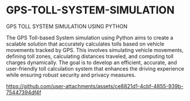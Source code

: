 # GPS-TOLL-SYSTEM-SIMULATION
GPS TOLL SYSTEM SIMULATION USING PYTHON

The GPS Toll-based System simulation using Python aims to create a scalable solution that accurately calculates tolls based on vehicle movements tracked by GPS. This involves simulating vehicle movements, defining toll zones, calculating distances traveled, and computing toll charges dynamically. The goal is to develop an efficient, accurate, and user-friendly toll calculation system that enhances the driving experience while ensuring robust security and privacy measures​.


https://github.com/user-attachments/assets/ce8821d1-4cbf-4855-939b-75447394df4f

